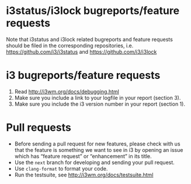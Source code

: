 # i3status/i3lock bugreports/feature requests

Note that i3status and i3lock related bugreports and feature requests should be
filed in the corresponding repositories, i.e. https://github.com/i3/i3status
and https://github.com/i3/i3lock

# i3 bugreports/feature requests

1. Read http://i3wm.org/docs/debugging.html
2. Make sure you include a link to your logfile in your report (section 3).
3. Make sure you include the i3 version number in your report (section 1).

# Pull requests

* Before sending a pull request for new features, please check with us that the
  feature is something we want to see in i3 by opening an issue which has
  “feature request” or “enhancement” in its title.
* Use the `next` branch for developing and sending your pull request.
* Use `clang-format` to format your code.
* Run the testsuite, see http://i3wm.org/docs/testsuite.html
